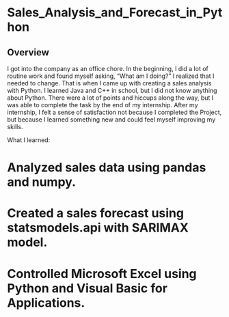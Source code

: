 # Sales_Analysis_and_Forecast_in_Python

## Overview
I got into the company as an office chore. In the beginning, I did a lot of routine work and found myself asking, “What am I doing?” I realized that I needed to change. That is when I came up with creating a sales analysis with Python. I learned Java and C++ in school, but I did not know anything about Python. There were a lot of points and hiccups along the way, but I was able to complete the task by the end of my internship. After my internship, I felt a sense of satisfaction not because I completed the Project, but because I learned something new and could feel myself improving my skills.

What I learned:
# Analyzed sales data using pandas and numpy.
# Created a sales forecast using statsmodels.api with SARIMAX model.
# Controlled Microsoft Excel using Python and Visual Basic for Applications.
